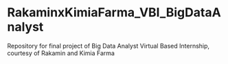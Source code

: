 # RakaminxKimiaFarma_VBI_BigDataAnalyst
Repository for final project of Big Data Analyst Virtual Based Internship, courtesy of Rakamin and Kimia Farma
